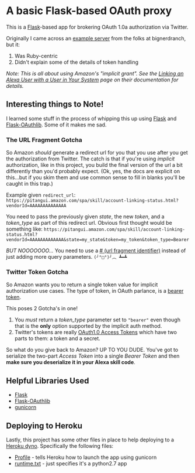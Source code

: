 # A basic Flask-based OAuth proxy

This is a [Flask](http://flask.pocoo.org)-based app for brokering OAuth 1.0a
authorization via Twitter.

Originally I came across an [example server](https://github.com/bignerdranch/alexa-account-linking-service)
from the folks at bignerdranch, but it:
1. Was Ruby-centric
2. Didn't explain some of the details of token handling

_Note: This is all about using Amazon's "implicit grant". See the
[Linking an Alexa User with a User in Your System](https://developer.amazon.com/public/solutions/alexa/alexa-skills-kit/docs/linking-an-alexa-user-with-a-user-in-your-system)
page on their documentation for details._

## Interesting things to Note!
I learned some stuff in the process of whipping this up using
[Flask](http://flask.pocoo.org) and
[Flask-OAuthlib](https://flask-oauthlib.readthedocs.io). Some of it makes me sad.

### The URL Fragment Gotcha
So Amazon _should_ generate a redirect url for you that you use after you get
the authorization from Twitter. The catch is that if you're using _implicit_
authorization, like in this project, you build the final version of the url a
bit differently than you'd probably expect. (Ok, yes, the docs are explicit
on this...but if you skim them and use common sense to fill in blanks you'll
be caught in this trap.)

Example given `redirect_url`:
  `https://pitangui.amazon.com/spa/skill/account-linking-status.html?vendorId=AAAAAAAAAAAAAA`

You need to pass the previously given *state*, the new *token*, and a
*token_type* as part of this redirect url. Obvious first thought would be
something like:
 `https://pitangui.amazon.com/spa/skill/account-linking-status.html?vendorId=AAAAAAAAAAAAA&state=my_state&token=my_token&token_type=Bearer`

_BUT NOOOOOOO..._ You need to use a [# (url fragment identifier)](https://en.wikipedia.org/wiki/Fragment_identifier) instead of just
adding more query parameters. `(╯°□°)╯︵ ┻━┻`

### Twitter Token Gotcha
So Amazon wants you to return a single token value for implicit authorization
use cases. The type of token, in OAuth parlance, is a [bearer token](http://oauthlib.readthedocs.io/en/latest/oauth2/tokens/bearer.html).

This poses 2 Gotcha's in one!

1. You _must_ return a *token_type* parameter set to `"bearer"` even though
that is the __only__ option supported by the implicit auth method.
2. Twitter's tokens are really [OAuth1.0 Access Tokens](https://oauth.net/core/1.0a/#rfc.section.6.3.2) which have two parts to
them: a token and a secret.

So what do you give back to Amazon? UP TO YOU DUDE. You've got to serialize the
two-part *Access Token* into a single *Bearer Token* and then __make sure you
deserialize it in your Alexa skill code__.

## Helpful Libraries Used
* [Flask](http://flask.pocoo.org)
* [Flask-OAuthlib](https://flask-oauthlib.readthedocs.io)
* [gunicorn](http://gunicorn.org)

## Deploying to Heroku
Lastly, this project has some other files in place to help deploying to a
[Heroku dyno](https://www.heroku.com). Specifically the following files:
* [Profile](../Procfile) - tells Heroku how to launch the app using gunicorn
* [runtime.txt](../runtime.txt) - just specifies it's a python2.7 app
